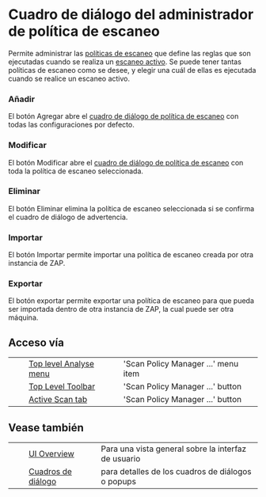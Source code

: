 # Cuadro de diálogo del administrador de política de escaneo #

Permite administrar las [políticas de escaneo][pol_ticas de escaneo] que define las reglas que son ejecutadas cuando se realiza un [escaneo activo][].
Se puede tener tantas políticas de escaneo como se desee, y elegir una cuál de ellas es ejecutada cuando se realice un escaneo activo.

### Añadir ###

El botón Agregar abre el [cuadro de diálogo de política de escaneo][cuadro de di_logo de pol_tica de escaneo] con todas las configuraciones por defecto.

### Modificar ###

El botón Modificar abre el [cuadro de diálogo de política de escaneo][cuadro de di_logo de pol_tica de escaneo] con toda la política de escaneo seleccionada.

### Eliminar ###

El botón Eliminar elimina la política de escaneo seleccionada si se confirma el cuadro de diálogo de advertencia.

### Importar ###

El botón Importar permite importar una política de escaneo creada por otra instancia de ZAP.


### Exportar ###

El botón exportar permite exportar una política de escaneo para que pueda ser importada dentro de otra instancia de ZAP, la cual puede ser otra máquina.


## Acceso vía ##

<table> 
 <tbody>
  <tr>
   <td>&nbsp;&nbsp;&nbsp;&nbsp;</td>
   <td><a href="HelpUiTlmenuAnalysis" rel="nofollow">Top level Analyse menu</a></td>
   <td>'Scan Policy Manager ...' menu item</td>
  </tr> 
  <tr>
   <td>&nbsp;&nbsp;&nbsp;&nbsp;</td>
   <td><a href="HelpUiTltoolbar" rel="nofollow">Top Level Toolbar</a></td>
   <td>'Scan Policy Manager ...' button</td>
  </tr> 
  <tr>
   <td>&nbsp;&nbsp;&nbsp;&nbsp;</td>
   <td><a href="HelpUiTabsAscan" rel="nofollow">Active Scan tab</a></td>
   <td>'Scan Policy Manager ...' button</td>
  </tr> 
 </tbody>
</table>

## Vease también ##

<table> 
 <tbody>
  <tr>
   <td>&nbsp;&nbsp;&nbsp;&nbsp;</td>
   <td> <a href="HelpUiOverview" rel="nofollow">UI Overview</a></td>
   <td>Para una vista general sobre la interfaz de usuario</td>
  </tr> 
  <tr>
   <td>&nbsp;&nbsp;&nbsp;&nbsp;</td>
   <td> <a href="HelpUiDialogsDialogs" rel="nofollow">Cuadros de di&aacute;logo</a></td>
   <td>para detalles de los cuadros de di&aacute;logos o popups </td>
  </tr> 
 </tbody>
</table>


[pol_ticas de escaneo]: HelpStartConceptsScanpolicy
[escaneo activo]: HelpStartConceptsAscan
[cuadro de di_logo de pol_tica de escaneo]: HelpUiDialogsScanpolicy